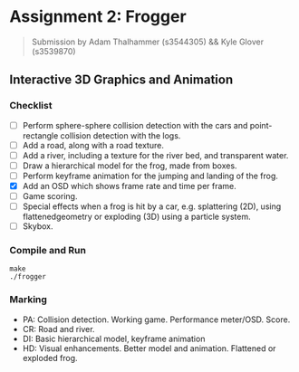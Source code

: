 Assignment 2: Frogger
=====================

> Submission by Adam Thalhammer (s3544305) && Kyle Glover (s3539870)

Interactive 3D Graphics and Animation
-------------------------------------

### Checklist
- [ ] Perform sphere-sphere collision detection with the cars and point-rectangle collision detection with the logs.
- [ ] Add a road, along with a road texture.
- [ ] Add a river, including a texture for the river bed, and transparent water.
- [ ] Draw a hierarchical model for the frog, made from boxes.
- [ ] Perform keyframe animation for the jumping and landing of the frog.
- [x] Add an OSD which shows frame rate and time per frame.
- [ ] Game scoring.
- [ ] Special effects when a frog is hit by a car, e.g. splattering (2D), using flattenedgeometry or exploding (3D) using a particle system.
- [ ] Skybox.

### Compile and Run
    make
    ./frogger

### Marking
* PA: Collision detection. Working game. Performance meter/OSD. Score.
* CR: Road and river.
* DI: Basic hierarchical model, keyframe animation
* HD: Visual enhancements. Better model and animation. Flattened or exploded frog.
